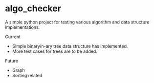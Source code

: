 # algo_checker
A simple python project for testing various algorithm and data structure implementations.

Current
* Simple binary/n-ary tree data structure has implemented.
* More test cases for trees are to be added.

Future
* Graph
* Sorting related
